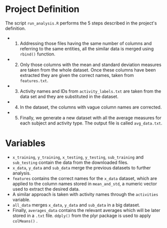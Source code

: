 # Project Definition

The script `run_analysis.R` performs the 5 steps described in the project's definition.

* 1) Addressing those files having the same number of columns and referring to the same entities, all the similar data is merged using   `rbind()` function.
* 2) Only those columns with the mean and standard deviation measures are taken from the whole dataset. Once these columns have been extracted they are given the correct names, taken from `features.txt`.
* 3) Activity names and IDs from `activity_labels.txt` are taken from the data set and they are substituted in the dataset.
* 4) In the dataset, the columns with vague column names are corrected.
* 5) Finally, we generate a new dataset with all the average measures for each subject and activity type. The output file is called `avg_data.txt`.

# Variables
* `x_training`, `y_training`, `x_testing`, `y_testing`, `sub_training` and `sub_testing` contain the data from the downloaded files.
* `x_data`, `y_data` and `sub_data` merge the previous datasets to further analysis.
* `features` contains the correct names for the `x_data` dataset, which are applied to the column names stored in `mean_and_std`, a numeric vector used to extract the desired data.
* A similar approach is taken with activity names through the `activities` variable.
* `all_data` merges `x_data`, `y_data` and `sub_data` in a big dataset.
* Finally, `averages_data` contains the relevant averages which will be later stored in a `.txt` file. `ddply()` from the plyr package is used to apply `colMeans()` .

